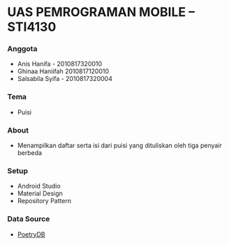 # UAS PEMROGRAMAN MOBILE – STI4130

### Anggota
* Anis Hanifa - 2010817320010
* Ghinaa Haniifah 2010817120010
* Salsabila Syifa - 2010817320004

### Tema
* Puisi

### About
* Menampilkan daftar serta isi dari puisi yang dituliskan oleh tiga penyair berbeda

### Setup
* Android Studio
* Material Design
* Repository Pattern

### Data Source
* [PoetryDB](https://github.com/thundercomb/poetrydb#readme)
